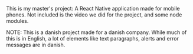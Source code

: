 This is my master's project: A React Native application made for mobile phones. Not included is the video we did for the project, and some node modules.

NOTE: This is a danish project made for a danish company. While much of this is in English, a lot of elements like text paragraphs, alerts and error messages are in danish.
